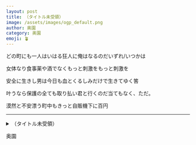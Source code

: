 ```yaml
---
layout: post
title: （タイトル未受領）
image: /assets/images/ogp_default.png
author: 奥園
category: 奥園
emoji: 🪴
---
```


<div class="tanka-area"><div class="tanka">
<p>どの町にも一人はいはる狂人に俺はなるのだいずれ/いつかは</p>

<p>女体なり食事薬や酒でなくもっと刺激をもっと刺激を</p>

<p>安全に生きし男は今日も血とくるしみだけで生きてゆく筈</p>

<p>叶うなら保護の全ても取り払い君と行くのだ当てもなく、ただ。</p>

<p>漠然と不安漂う町中もきっと自販機下に百円</p>

</div></div>

---

<details><summary>（タイトル未受領）</summary>
どの町にも一人はいはる狂人に俺はなるのだいずれ/いつかは<br/>
女体なり食事薬や酒でなくもっと刺激をもっと刺激を<br/>
安全に生きし男は今日も血とくるしみだけで生きてゆく筈<br/>
叶うなら保護の全ても取り払い君と行くのだ当てもなく、ただ。<br/>
漠然と不安漂う町中もきっと自販機下に百円<br/>
<br/>

</details>

奥園
